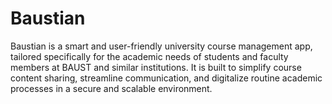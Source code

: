 # Baustian
Baustian is a smart and user-friendly university course management app, tailored specifically for the academic needs of students and faculty members at BAUST and similar institutions. It is built to simplify course content sharing, streamline communication, and digitalize routine academic processes in a secure and scalable environment.
